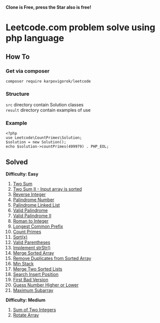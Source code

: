 **Clone is Free, press the Star also is free!**

# Leetcode.com problem solve using php language

## How To

### Get via composer
`composer require karpovigorok/leetcode`

### Structure
`src` directory contain Solution classes<br />
`result` directory contain examples of use 

### Example
`<?php`<br />
`use Leetcode\CountPrimes\Solution;`<br />
`$solution = new Solution();`<br />
`echo $solution->countPrimes(499979) . PHP_EOL;`<br />

## Solved
**Difficulty: Easy**
1. [Two Sum](https://github.com/karpovigorok/leetcode/blob/master/src/TwoSum/Solution.php)
2. [Two Sum II - Input array is sorted](https://github.com/karpovigorok/leetcode/blob/master/src/TwoSumIIInputArrayIsSorted/Solution.php)
3. [Reverse Integer](https://github.com/karpovigorok/leetcode/blob/master/src/ReverseInteger/Solution.php)
4. [Palindrome Number](https://github.com/karpovigorok/leetcode/blob/master/src/PalindromeNumber/Solution.php)
5. [Palindrome Linked List](https://github.com/karpovigorok/leetcode/blob/master/src/PalindromeLinkedList/Solution.php)
6. [Valid Palindrome](https://github.com/karpovigorok/leetcode/blob/master/src/ValidPalindrome/Solution.php)
7. [Valid Palindrome II](https://github.com/karpovigorok/leetcode/blob/master/src/ValidPalindromeII/Solution.php)
8. [Roman to Integer](https://github.com/karpovigorok/leetcode/blob/master/src/RomanToInteger/Solution.php)
9. [Longest Common Prefix](https://github.com/karpovigorok/leetcode/blob/master/src/LongestCommonPrefix/Solution.php)
10. [Count Primes](https://github.com/karpovigorok/leetcode/blob/master/src/CountPrimes/Solution.php)
11. [Sqrt(x)](https://github.com/karpovigorok/leetcode/blob/master/src/Sqrtx/Solution.php)
12. [Valid Parentheses](https://github.com/karpovigorok/leetcode/blob/master/src/ValidParentheses/Solution.php)
13. [Implement strStr()](https://github.com/karpovigorok/leetcode/blob/master/src/ImplementStrstr/Solution.php)
14. [Merge Sorted Array](https://github.com/karpovigorok/leetcode/blob/master/src/MergeSortedArray/Solution.php)
15. [Remove Duplicates from Sorted Array](https://github.com/karpovigorok/leetcode/blob/master/src/RemoveDuplicatesFromSortedArray/Solution.php)
16. [Min Stack](https://github.com/karpovigorok/leetcode/blob/master/result/min-stack.php)
17. [Merge Two Sorted Lists](https://github.com/karpovigorok/leetcode/blob/master/src/MergeTwoSortedLists/Solution.php)
18. [Search Insert Position](https://github.com/karpovigorok/leetcode/blob/master/src/SearchInsertPosition/Solution.php)
19. [First Bad Version](https://github.com/karpovigorok/leetcode/blob/master/src/FirstBadVersion/Solution.php)
20. [Guess Number Higher or Lower](https://github.com/karpovigorok/leetcode/blob/master/src/GuessNumberHigherOrLower/Solution.php)
21. [Maximum Subarray](https://github.com/karpovigorok/leetcode/blob/master/src/MaximumSubarray/Solution.php)
    
**Difficulty: Medium**
1. [Sum of Two Integers](https://github.com/karpovigorok/leetcode/blob/master/src/SumOfTwoIntegers/Solution.php)
2. [Rotate Array](https://github.com/karpovigorok/leetcode/blob/master/src/RotateArray/Solution.php)